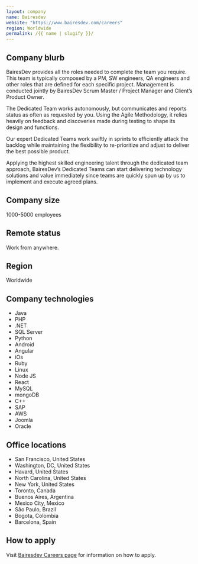 ```yaml
---
layout: company
name: Bairesdev
website: "https://www.bairesdev.com/careers"
region: Worldwide
permalink: /{{ name | slugify }}/
---
```


## Company blurb

BairesDev provides all the roles needed to complete the team you require. This team is typically composed by a PM, SW engineers, QA engineers and other roles that are defined for each specific project. Management is conducted jointly by BairesDev Scrum Master / Project Manager and Client’s Product Owner.

The Dedicated Team works autonomously, but communicates and reports status as often as requested by you. Using the Agile Methodology, it relies heavily on feedback and discoveries made during testing to shape its design and functions.

Our expert Dedicated Teams work swiftly in sprints to efficiently attack the backlog while maintaining the flexibility to re-prioritize and adjust to deliver the best possible product.

Applying the highest skilled engineering talent through the dedicated team approach, BairesDev’s Dedicated Teams can start delivering technology solutions and value immediately since teams are quickly spun up by us to implement and execute agreed plans.

## Company size

1000-5000 employees

## Remote status

Work from anywhere.

## Region

Worldwide

## Company technologies

* Java
* PHP
* .NET
* SQL Server
* Python
* Android
* Angular
* iOs
* Ruby
* Linux
* Node JS
* React
* MySQL
* mongoDB
* C++
* SAP
* AWS
* Joomla
* Oracle

## Office locations

* San Francisco, United States
* Washington, DC, United States
* Havard, United States
* North Carolina, United States
* New York, United States
* Toronto, Canada
* Buenos Aires, Argentina
* Mexico City, Mexico
* São Paulo, Brazil
* Bogota, Colombia
* Barcelona, Spain

## How to apply

Visit [Bairesdev Careers page](https://www.bairesdev.com/careers/) for information on how to apply.